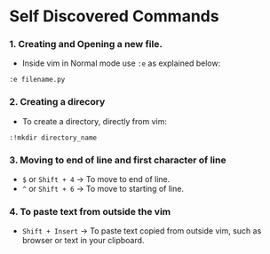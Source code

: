 # Self Discovered Commands

### 1. Creating and Opening a new file.

- Inside vim in Normal mode use `:e` as explained below:

```
:e filename.py
```

### 2. Creating a direcory

- To create a directory, directly from vim:

```
:!mkdir directory_name
```

### 3. Moving to end of line and first character of line

- `$` or `Shift + 4` -> To move to end of line.
- `^` or `Shift + 6` -> To move to starting of line.

### 4. To paste text from outside the vim

- `Shift + Insert` -> To paste text copied from outside vim, such as browser or text in your clipboard.
